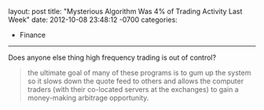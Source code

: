 layout: post
title:  "Mysterious Algorithm Was 4% of Trading Activity Last Week"
date:   2012-10-08 23:48:12 -0700
categories:
  - Finance
---

Does anyone else thing high frequency trading is out of control?

 > the ultimate goal of many of these programs is to gum up the system so it slows down the quote feed to others and allows the computer traders (with their co-located servers at the exchanges) to gain a money-making arbitrage opportunity.

